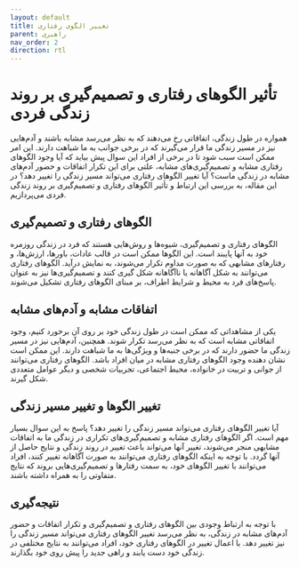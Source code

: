 ```yaml
---
layout: default
title: تغییر الگوی رفتاری
parent: راهبری
nav_order: 2
direction: rtl
---
```


# تأثیر الگوهای رفتاری و تصمیم‌گیری بر روند زندگی فردی

همواره در طول زندگی، اتفاقاتی رخ می‌دهند که به نظر می‌رسد مشابه باشند و آدم‌هایی نیز در مسیر زندگی ما قرار می‌گیرند که در برخی جوانب به ما شباهت دارند. این امر ممکن است سبب شود تا در برخی از افراد این سوال پیش بیاید که آیا وجود الگوهای رفتاری مشابه و تصمیم‌گیری‌های مشابه، علتی برای این تکرار اتفاقات و حضور آدم‌های مشابه در زندگی ماست؟ آیا تغییر الگوهای رفتاری می‌تواند مسیر زندگی را تغییر دهد؟ در این مقاله، به بررسی این ارتباط و تأثیر الگوهای رفتاری و تصمیم‌گیری بر روند زندگی فردی می‌پردازیم.

## الگوهای رفتاری و تصمیم‌گیری
الگوهای رفتاری و تصمیم‌گیری، شیوه‌ها و روش‌هایی هستند که فرد در زندگی روزمره خود به آنها پایبند است. این الگوها ممکن است در قالب عادات، باورها، ارزش‌ها، و رفتارهای مشابهی که به صورت مداوم تکرار می‌شوند، به نمایش درآید. الگوهای رفتاری می‌توانند به شکل آگاهانه یا ناآگاهانه شکل گیری کنند و تصمیم‌گیری‌ها نیز به عنوان پاسخ‌های فرد به محیط و شرایط اطراف، بر مبنای الگوهای رفتاری تشکیل می‌شوند.

## اتفاقات مشابه و آدم‌های مشابه
یکی از مشاهداتی که ممکن است در طول زندگی خود بر روی آن برخورد کنیم، وجود اتفاقاتی مشابه است که به نظر می‌رسد تکرار شوند. همچنین، آدم‌هایی نیز در مسیر زندگی ما حضور دارند که در برخی جنبه‌ها و ویژگی‌ها به ما شباهت دارند. این ممکن است نشان دهنده وجود الگوهای رفتاری مشابه در میان افراد باشد. الگوهای رفتاری می‌توانند از جوانی و تربیت در خانواده، محیط اجتماعی، تجربیات شخصی و دیگر عوامل متعددی شکل گیرند.

## تغییر الگوها و تغییر مسیر زندگی
آیا تغییر الگوهای رفتاری می‌تواند مسیر زندگی را تغییر دهد؟ پاسخ به این سوال بسیار مهم است. اگر الگوهای رفتاری مشابه و تصمیم‌گیری‌های تکراری در زندگی ما به اتفاقات مشابهی منجر می‌شوند، تغییر آنها می‌تواند باعث تغییر در روند زندگی و نتایج حاصل از آنها گردد. با توجه به اینکه الگوهای رفتاری می‌توانند به صورت آگاهانه تغییر کنند، افراد می‌توانند با تغییر الگوهای خود، به سمت رفتارها و تصمیم‌گیری‌هایی بروند که نتایج متفاوتی را به همراه داشته باشند.

## نتیجه‌گیری
با توجه به ارتباط وجودی بین الگوهای رفتاری و تصمیم‌گیری و تکرار اتفاقات و حضور آدم‌های مشابه در زندگی، به نظر می‌رسد تغییر الگوهای رفتاری می‌تواند مسیر زندگی را نیز تغییر دهد. با اعمال تغییر در الگوهای رفتاری خود، افراد می‌توانند به نتایج مختلفی در زندگی خود دست یابند و راهی جدید را پیش روی خود بگذارند.
